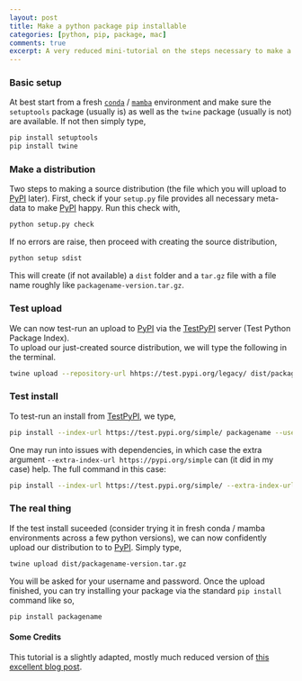```yaml
---
layout: post
title: Make a python package pip installable
categories: [python, pip, package, mac]
comments: true
excerpt: A very reduced mini-tutorial on the steps necessary to make a python package pip installable
---
```


### Basic setup

At best start from a fresh [`conda`](https://docs.conda.io/en/latest/) / [`mamba`](https://mamba.readthedocs.io/en/latest/) environment and make sure the `setuptools` package (usually is) as well as the `twine` package (usually is not) are available. If not then simply type,

```python
pip install setuptools
pip install twine
```

### Make a distribution

Two steps to making a source distribution (the file which you will upload to [PyPI](https://pypi.org/) later).
First, check if your `setup.py` file provides all necessary meta-data to make [PyPI](https://pypi.org/) happy. Run this check with,

```bash
python setup.py check
```

If no errors are raise, then proceed with creating the source distribution,

```bash
python setup sdist
```

This will create (if not available) a `dist` folder and a `tar.gz` file with a file name roughly like `packagename-version.tar.gz`.

### Test upload
We can now test-run an upload to [PyPI](https://pypi.org/) via the [TestPyPI](https://testpypi.org/) server (Test Python Package Index).  
To upload our just-created source distribution, we will type the following in the terminal.

```bash
twine upload --repository-url hhtps://test.pypi.org/legacy/ dist/packagename-version.tar.gz
```

### Test install

To test-run an install from [TestPyPI](https://pypi.org/), we type,

```bash
pip install --index-url https://test.pypi.org/simple/ packagename --user
```

One may run into issues with dependencies, in which case the extra argument `--extra-index-url https://pypi.org/simple` can (it did in my case) help. 
The full command in this case:

```bash
pip install --index-url https://test.pypi.org/simple/ --extra-index-url https://pypi.org/simple/ packagename --user
```

### The real thing

If the test install suceeded (consider trying it in fresh conda / mamba environments across a few python versions), we can now confidently upload our distribution to 
to [PyPI](https://pypi.org/). Simply type,

```bash
twine upload dist/packagename-version.tar.gz
```

You will be asked for your username and password. Once the upload finished, you can try installing your package via the standard `pip install` command like so,

```bash
pip install packagename
```

#### Some Credits

This tutorial is a slightly adapted, mostly much reduced version of [this excellent blog post](https://betterscientificsoftware.github.io/python-for-hpc/tutorials/python-pypi-packaging/).
